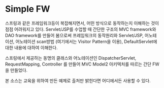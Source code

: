 Simple FW
========

스프링과 같은 프레임워크등이 복잡해지면서, 어떤 방식으로 동작하는지 이해하는 것이 점점 어려워지고 있다.
Servlet/JSP를 수업할 때 간단한 구조의  MVC framework와 DAO framework를 만들어 봄으로써 프레임워크의 동작원리와 
Servlet/JSP, 어노테이션, 어노테이션 scan방법 (여기에서는 Visitor Pattern을 이용), DefaultServlet에 대한 내용에 대하여 이해한다.

스프링에서 제공하는 동명의 클래스와 어노테이션인 DispatcherServlet, RequestMapping, Controller 를 만들어 MVC Model2 아키텍처를 따르는 간단 FW을 만들었다.

본 소스는 교육을 위하여 만든 예제로 출처만 밝힌다면 어디에서든 사용할 수 있다.
